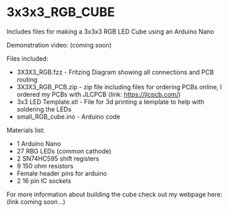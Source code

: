 # 3x3x3_RGB_CUBE
Includes files for making a 3x3x3 RGB LED Cube using an Arduino Nano

Demonstration video: (coming soon)

Files included:
- 3X3X3_RGB.fzz - Fritzing Diagram showing all connections and PCB routing
- 3X3X3_RGB_PCB.zip - zip file including files for ordering PCBs online, I ordered my PCBs with JLCPCB (link: https://jlcpcb.com/)
- 3x3 LED Template.stl - File for 3d printing a template to help with soldering the LEDs
- small_RGB_cube.ino - Arduino code

Materials list:
- 1 Arduino Nano
- 27 RBG LEDs (common cathode)
- 2 SN74HC595 shift registers
- 9 150 ohm resistors
- Female header pins for arduino
- 2 16 pin IC sockets

For more information about building the cube check out my webpage here: (link coming soon...)
  
